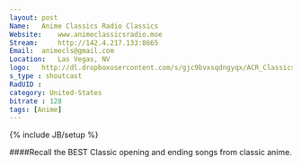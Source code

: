 ```yaml
---
layout: post
Name: 	Anime Classics Radio Classics
Website: 	www.animeclassicsradio.moe
Stream: 	http://142.4.217.133:8665
Email: 	animecls@gmail.com
Location: 	Las Vegas, NV
logo: 	http://dl.dropboxusercontent.com/s/gjc9bvxsqdngyqx/ACR_Classics.png
s_type : shoutcast
RadUID : 
category: United-States
bitrate : 128
tags: [Anime]
---
```

{% include JB/setup %}

####Recall the BEST Classic opening and ending songs from classic anime.